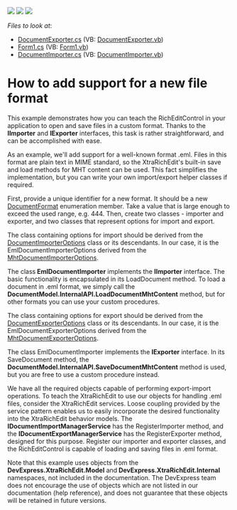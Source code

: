 <!-- default badges list -->
![](https://img.shields.io/endpoint?url=https://codecentral.devexpress.com/api/v1/VersionRange/128609339/12.1.4%2B)
[![](https://img.shields.io/badge/Open_in_DevExpress_Support_Center-FF7200?style=flat-square&logo=DevExpress&logoColor=white)](https://supportcenter.devexpress.com/ticket/details/E2291)
[![](https://img.shields.io/badge/📖_How_to_use_DevExpress_Examples-e9f6fc?style=flat-square)](https://docs.devexpress.com/GeneralInformation/403183)
<!-- default badges end -->
<!-- default file list -->
*Files to look at*:

* [DocumentExporter.cs](./CS/Export/DocumentExporter.cs) (VB: [DocumentExporter.vb](./VB/Export/DocumentExporter.vb))
* [Form1.cs](./CS/Form1.cs) (VB: [Form1.vb](./VB/Form1.vb))
* [DocumentImporter.cs](./CS/Import/DocumentImporter.cs) (VB: [DocumentImporter.vb](./VB/Import/DocumentImporter.vb))
<!-- default file list end -->
# How to add support for a new file format


<p>This example demonstrates how you can teach the RichEditControl in your application to open and save files in a custom format. Thanks to the <strong>IImporter</strong> and <strong>IExporter</strong> interfaces, this task is rather straightforward, and can be accomplished with ease.</p><p>As an example, we'll add support for a well-known format .eml. Files in this format are plain text in MIME standard, so the XtraRichEdit's built-in save and load methods for MHT content can be used. This fact simplifies the implementation, but you can write your own import/export helper classes if required.</p><p>First, provide a unique identifier for a new format. It should be a new <a href="http://documentation.devexpress.com/#Silverlight/clsDevExpressXtraRichEditDocumentFormattopic">DocumentFormat</a> enumeration member. Take a value that is large enough to exceed the used range, e.g. 444. Then, create two classes - importer and exporter, and two classes that represent options for import and export. </p><p>The class containing options for import should be derived from the <a href="http://documentation.devexpress.com/#Silverlight/clsDevExpressXtraRichEditImportDocumentImporterOptionstopic">DocumentImporterOptions</a> class or its descendants. In our case, it is the EmlDocumentImporterOptions derived from the <a href="http://documentation.devexpress.com/#Silverlight/clsDevExpressXtraRichEditImportMhtDocumentImporterOptionstopic">MhtDocumentImporterOptions</a>. </p><p>The class<strong> EmlDocumentImporter</strong> implements the <strong>IImporter<DocumentFormat, bool></strong> interface. The basic functionality is encapsulated in its LoadDocument method. To load a document in .eml format, we simply call the <strong>DocumentModel.InternalAPI.LoadDocumentMhtContent</strong> method, but for other formats you can use your custom procedures. </p><p>The class containing options for export should be derived from the <a href="http://documentation.devexpress.com/#Silverlight/clsDevExpressXtraRichEditExportDocumentExporterOptionstopic">DocumentExporterOptions</a> class or its descendants. In our case, it is the EmlDocumentExporterOptions derived from the <a href="http://documentation.devexpress.com/#Silverlight/clsDevExpressXtraRichEditExportMhtDocumentExporterOptionstopic">MhtDocumentExporterOptions</a>. </p><p>The class EmlDocumentImporter implements the <strong>IExporter<DocumentFormat, bool></strong> interface. In its SaveDocument method, the <strong>DocumentModel.InternalAPI.SaveDocumentMhtContent</strong> method is used, but you are free to use a custom procedure instead. </p><p>We have all the required objects capable of performing export-import operations. To teach the XtraRichEdit to use our objects for handling .eml files, consider the XtraRichEdit services. Loose coupling provided by the service pattern enables us to easily incorporate the desired functionality into the XtraRichEdit behavior models. The <strong>IDocumentImportManagerService</strong> has the RegisterImporter method, and the <strong>IDocumentExportManagerService</strong> has the RegisterExporter method, designed for this purpose. Register our importer and exporter classes, and the RichEditControl is capable of loading and saving files in .eml format. </p><p>Note that this example uses objects from the <strong>DevExpress.XtraRichEdit.Model</strong> and<strong> DevExpress.XtraRichEdit.Internal</strong> namespaces, not included in the documentation. The DevExpress team does not encourage the use of objects which are not listed in our documentation (help reference), and does not guarantee that these objects will be retained in future versions.</p>

<br/>


